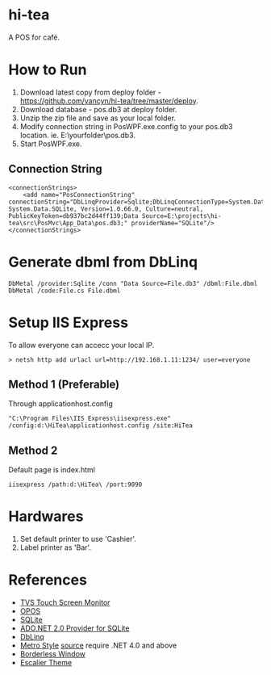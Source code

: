 hi-tea
======
A POS for café.

How to Run
========
1. Download latest copy from deploy folder - https://github.com/yancyn/hi-tea/tree/master/deploy.
2. Download database - pos.db3 at deploy folder.
3. Unzip the zip file and save as your local folder.
4. Modify connection string in PosWPF.exe.config to your pos.db3 location. ie. E:\yourfolder\pos.db3.
5. Start PosWPF.exe.

Connection String
-------------------
    <connectionStrings>
        <add name="PosConnectionString" connectionString="DbLinqProvider=Sqlite;DbLinqConnectionType=System.Data.SQLite.SQLiteConnection, System.Data.SQLite, Version=1.0.66.0, Culture=neutral, PublicKeyToken=db937bc2d44ff139;Data Source=E:\projects\hi-tea\src\PosMvc\App_Data\pos.db3;" providerName="SQLite"/>
    </connectionStrings>


Generate dbml from DbLinq
======================

	DbMetal /provider:Sqlite /conn "Data Source=File.db3" /dbml:File.dbml
	DbMetal /code:File.cs File.dbml

Setup IIS Express
=================
To allow everyone can accecc your local IP.

    > netsh http add urlacl url=http://192.168.1.11:1234/ user=everyone
    
Method 1 (Preferable)
-----------------------
Through applicationhost.config

    "C:\Program Files\IIS Express\iisexpress.exe" /config:d:\HiTea\applicationhost.config /site:HiTea


Method 2
----------
Default page is index.html

	iisexpress /path:d:\HiTea\ /port:9090

Hardwares
=========
1. Set default printer to use 'Cashier'.
2. Label printer as 'Bar'.


References
=======
- [TVS Touch Screen Monitor](http://www.tvs.com.tw/)
- [OPOS](http://en.wikipedia.org/wiki/OPOS)
- [SQLite](http://www.sqlite.org/)
- [ADO.NET 2.0 Provider for SQLite](http://sourceforge.net/projects/sqlite-dotnet2/)
- [DbLinq](http://code.google.com/p/dblinq2007/)
- [Metro Style](http://mahapps.com/MahApps.Metro/) [source](https://github.com/MahApps/MahApps.Metro) require .NET 4.0 and above
- [Borderless Window](https://wpfborderless.codeplex.com/)
- [Escalier Theme](http://www.freecsstemplates.org/preview/escalier/)
